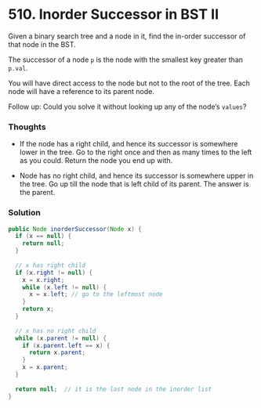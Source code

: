 # 510. Inorder Successor in BST II

Given a binary search tree and a node in it, find the in-order successor of that node in the BST.

The successor of a node `p` is the node with the smallest key greater than `p.val`.

You will have direct access to the node but not to the root of the tree. Each node will have a reference to its parent node.

Follow up: Could you solve it without looking up any of the node’s `values`?

### Thoughts

* If the node has a right child, and hence its successor is somewhere lower in the tree. Go to the right once and then as many times to the left as you could. Return the node you end up with.

* Node has no right child, and hence its successor is somewhere upper in the tree. Go up till the node that is left child of its parent. The answer is the parent.

### Solution
```java
public Node inorderSuccessor(Node x) {
  if (x == null) {
    return null;
  }
  
  // x has right child
  if (x.right != null) {
    x = x.right;
    while (x.left != null) {
      x = x.left; // go to the leftmost node
    }
    return x;
  }
  
  // x has no right child
  while (x.parent != null) {
    if (x.parent.left == x) {
      return x.parent;
    }
    x = x.parent;
  }
  
  return null;  // it is the last node in the inorder list
}
```
